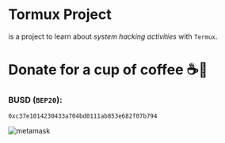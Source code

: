 # Tormux Project

is a project to learn about _system hacking activities_ with `Termux`.

# Donate for a cup of coffee ☕🥯

### BUSD (`BEP20`):

```
0xc37e1014230433a704bd0111ab853e682f07b794
```

![metamask](https://i.ibb.co/XCbHhKt/metamask.png)


